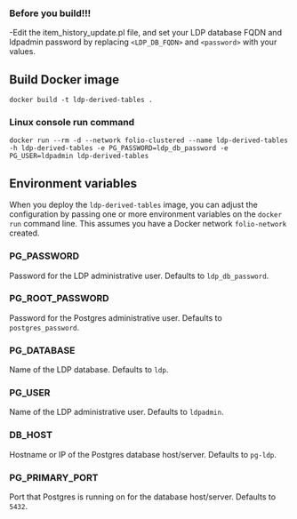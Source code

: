 ### Before you build!!!

-Edit the item_history_update.pl file, and set your LDP database FQDN and ldpadmin password by replacing `<LDP_DB_FQDN>` and `<password>` with your values.<br/>

## Build Docker image

`docker build -t ldp-derived-tables .`


### Linux console run command ###

`docker run --rm -d --network folio-clustered --name ldp-derived-tables -h ldp-derived-tables -e PG_PASSWORD=ldp_db_password -e PG_USER=ldpadmin ldp-derived-tables`

## Environment variables

When you deploy the `ldp-derived-tables` image, you can adjust the configuration by passing one or more environment variables on the `docker run` command line. This assumes you have a Docker network `folio-network` created.

### PG_PASSWORD

Password for the LDP administrative user. Defaults to `ldp_db_password`.

### PG_ROOT_PASSWORD

Password for the Postgres administrative user. Defaults to `postgres_password`.

### PG_DATABASE

Name of the LDP database. Defaults to `ldp`.

### PG_USER

Name of the LDP administrative user. Defaults to `ldpadmin`.

### DB_HOST

Hostname or IP of the Postgres database host/server. Defaults to `pg-ldp`.

### PG_PRIMARY_PORT

Port that Postgres is running on for the database host/server. Defaults to `5432`.
